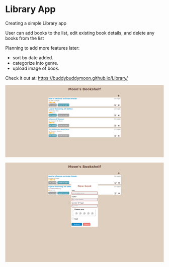 # Library App

Creating a simple Library app

User can add books to the list, edit existing book details, and delete any books from the list 


Planning to add more features later:
- sort by date added.
- categorize into genre.
- upload image of book.

Check it out at: https://buddybuddymoon.github.io/Library/

![What is this](screenshot.png?raw=true "Screenshot")

![What is this](screenshot2.png?raw=true "Screenshot")
